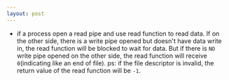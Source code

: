 ```yaml
---
layout: post
---
```

- if a process open a read pipe and use read function to read data. If on the other side, there is a write pipe opened but doesn't have data write in, the read function will be blocked to wait for data. But if there is `NO` write pipe opened on the other side, the read function will receive `0`(indicating like an end of file).
ps: if the file descriptor is invalid, the return value of the read function will be `-1`. 
